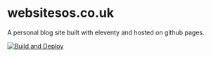 # websitesos.co.uk
A personal blog site built with eleventy and hosted on github pages.

[![Build and Deploy](https://github.com/websitesos/websitesos.co.uk/actions/workflows/build-and-deploy.yml/badge.svg)](https://github.com/websitesos/websitesos.co.uk/actions/workflows/build-and-deploy.yml)